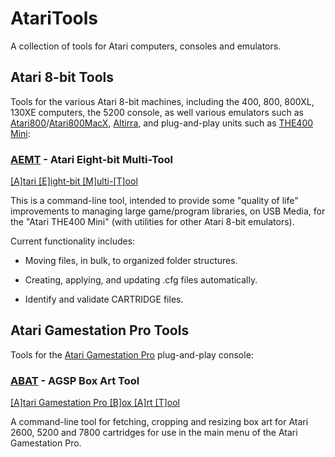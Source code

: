 # AtariTools
A collection of tools for Atari computers, consoles and emulators.

## Atari 8-bit Tools
Tools for the various Atari 8-bit machines, including the 400, 800, 800XL, 130XE computers, the 5200 console, as well various emulators such as [Atari800](https://atari800.github.io)/[Atari800MacX](https://www.atarimac.com/atari800macx.php), [Altirra](https://www.virtualdub.org/altirra.html), and plug-and-play units such as [THE400 Mini](https://atari.com/products/atari-400-mini-1):

### [AEMT](https://github.com/idunmore/AtariTools/tree/main/aemt) - Atari Eight-bit Multi-Tool

[\[A\]tari \[E\]ight-bit \[M\]ulti-\[T\]ool](https://github.com/idunmore/AtariTools/tree/main/aemt)

This is a command-line tool, intended to provide some "quality of life" improvements to managing large game/program libraries, on USB Media, for the "Atari THE400 Mini" (with utilities for other Atari 8-bit emulators).

Current functionality includes:

-   Moving files, in bulk, to organized folder structures.
    
-   Creating, applying, and updating .cfg files automatically.
    
-   Identify and validate CARTRIDGE files.

## Atari Gamestation Pro Tools
Tools for the [Atari Gamestation Pro](https://atari.com/products/atari-gamestation-pro) plug-and-play console:

### [ABAT](https://github.com/idunmore/AtariTools/tree/main/abat) - AGSP Box Art Tool
[\[A\]tari Gamestation Pro \[B\]ox \[A\]rt \[T\]ool](https://github.com/idunmore/AtariTools/tree/main/abat)

A command-line tool for fetching, cropping and resizing box art for Atari 2600, 5200 and 7800 cartridges for use in the main menu of the Atari Gamestation Pro.
